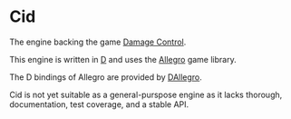 Cid
===

The engine backing the game
[Damage Control](https://github.com/rcorre/damage_control).

This engine is written in [D](http://dlang.org) and
uses the [Allegro](https://allegro.cc/) game library.

The D bindings of Allegro are provided by
[DAllegro](https://github.com/SiegeLord/DAllegro5).

Cid is not yet suitable as a general-purspose engine as it lacks thorough,
documentation, test coverage, and a stable API.

